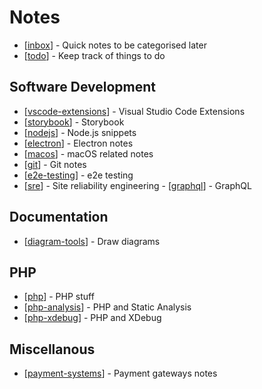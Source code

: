 # Notes

- [[inbox]] - Quick notes to be categorised later
- [[todo]] - Keep track of things to do

## Software Development

- [[vscode-extensions]] - Visual Studio Code Extensions
- [[storybook]] - Storybook
- [[nodejs]] - Node.js snippets
- [[electron]] - Electron notes
- [[macos]] - macOS related notes
- [[git]] - Git notes
- [[e2e-testing]] - e2e testing
- [[sre]] - Site reliability engineering
- [[graphql]] - GraphQL  

## Documentation

- [[diagram-tools]] - Draw diagrams

## PHP

- [[php]] - PHP stuff
- [[php-analysis]] - PHP and Static Analysis
- [[php-xdebug]] - PHP and XDebug

## Miscellanous

- [[payment-systems]] - Payment gateways notes

[//begin]: # "Autogenerated link references for markdown compatibility"
[inbox]: inbox "Inbox"
[todo]: todo "Todo"
[vscode-extensions]: vscode-extensions "Visual Studio Code Extensions"
[storybook]: storybook "Storybook"
[nodejs]: nodejs "Node.js"
[electron]: electron "Electron"
[macos]: macos "macOS"
[git]: git "Git"
[e2e-testing]: e2e-testing "e2e testing"
[sre]: sre "Site Reliability Engineering"
[graphql]: graphql "GraphQL"
[diagram-tools]: diagram-tools "Diagram drawing tools"
[php]: php "PHP stuff"
[php-analysis]: php-analysis "PHP and Static Analysis"
[php-xdebug]: php-xdebug "PHP and XDebug"
[payment-systems]: payment-systems "payment systems"
[//end]: # "Autogenerated link references"
